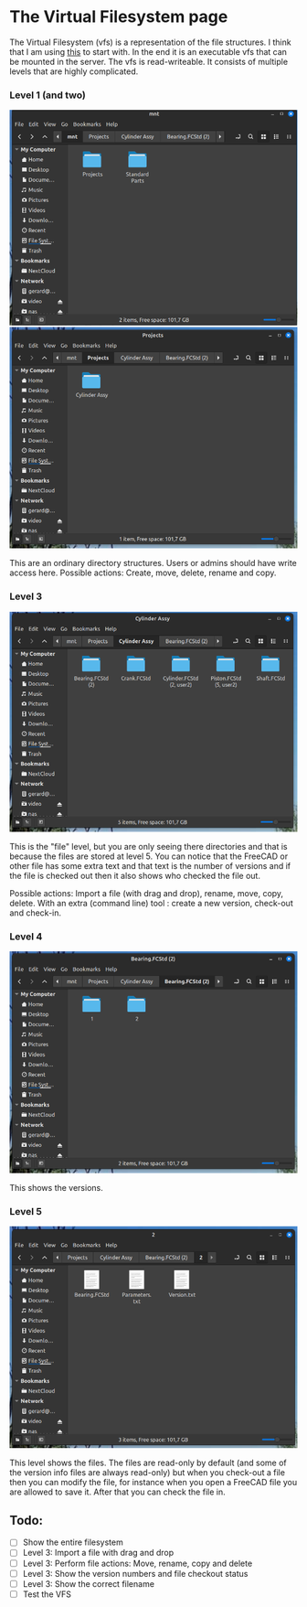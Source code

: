 # The Virtual Filesystem page

The Virtual Filesystem (vfs) is a representation of the file structures. I think that I am using [this](https://github.com/C2FO/vfs) to start with. In the end it is an executable vfs that can be mounted in the server. The vfs is read-writeable. It consists of multiple levels that are highly complicated.

### Level 1 (and two)

![Level 1](images/Level%201.png)
![Level 2](images/Level%202.png)

This are an ordinary directory structures. Users or admins should have write access here. Possible actions: Create, move, delete, rename and copy.

### Level 3

![Level 3](images/Level%203.png)

This is the "file" level, but you are only seeing there directories and that is because the files are stored at level 5. You can notice that the FreeCAD or other file has some extra text and that text is the number of versions and if the file is checked out then it also shows who checked the file out.

Possible actions: Import a file (with drag and drop), rename, move, copy, delete. With an extra (command line) tool : create a new version, check-out and check-in.

### Level 4

![Level 4](images/Level%204.png)

This shows the versions.

### Level 5

![Level 5](images/Level%205.png)

This level shows the files. The files are read-only by default (and some of the version info files are always read-only) but when you check-out a file then you can modify the file, for instance when you open a FreeCAD file you are allowed to save it. After that you can check the file in.

## Todo:

- [ ] Show the entire filesystem
- [ ] Level 3: Import a file with drag and drop
- [ ] Level 3: Perform file actions: Move, rename, copy and delete
- [ ] Level 3: Show the version numbers and file checkout status
- [ ] Level 3: Show the correct filename
- [ ] Test the VFS
